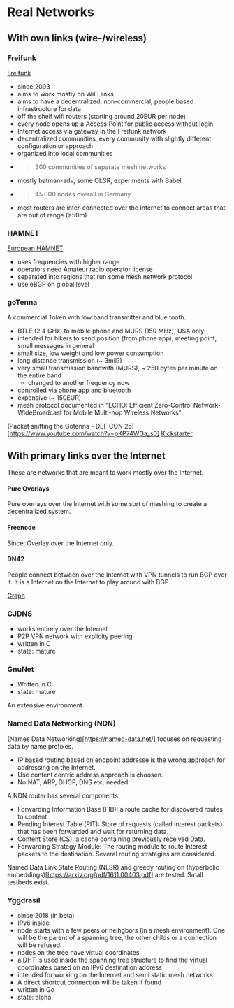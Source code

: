 
# Real Networks

## With own links (wire-/wireless)

### Freifunk

[Freifunk](freifunk.net)

* since 2003
* aims to work mostly on WiFi links
* aims to have a decentralized, non-commercial, people based infrastructure for data
* off the shelf wifi routers (starting around 20EUR per node)
* every node opens up a Access Point for public access without login
* Internet access via gateway in the Freifunk network
* decentralized communities, every community with slightly different configuration or approach  
* organized into local communities
* >300 communities of separate mesh networks
* mostly batman-adv, some OLSR, experiments with Babel
* >45.000 nodes overall in Germany
* most routers are inter-connected over the Internet to connect areas that are out of range (>50m)

### HAMNET

[European HAMNET](https://www.youtube.com/watch?v=3A6DDrJRcws)

* uses frequencies with higher range
* operators need Amateur radio operator license
* separated into regions that run some mesh network protocol
 * use eBGP on global level


### goTenna

A commercial Token with low band transmitter and blue tooth.

* BTLE (2.4 GHz) to mobile phone and MURS (150 MHz), USA only
* intended for hikers to send position (from phone app), meeting point, small messages in general
* small size, low weight and low power consumption
* long distance transmission (~ 3mil?)
* very small transmission bandwith (MURS), ~ 250 bytes per minute on the entire band
  * changed to another frequency now
* controlled via phone app and bluetooth
* expensive (~ 150EUR)
* mesh protocol documented in "ECHO: Efficient Zero-Control Network-WideBroadcast for Mobile Multi-hop Wireless Networks"

(Packet sniffing the Gotenna - DEF CON 25)[https://www.youtube.com/watch?v=pKP74WGa_s0]
[Kickstarter](https://www.kickstarter.com/projects/gotenna/gotenna-mesh-off-grid-people-powered-connectivity)

## With primary links over the Internet

These are networks that are meant to work mostly over the Internet.

#### Pure Overlays

Pure overlays over the Internet with some sort of meshing to create a decentralized system.

#### Freenode

Since: 
Overlay over the Internet only.

#### DN42

People connect between over the Internet with VPN tunnels to run BGP over it.
It is a Internet on the Internet to play around with BGP.

[Graph](https://nixnodes.net/dn42/graph/)

### CJDNS

* works entirely over the Internet
* P2P VPN network with explicity peering
* written in C
* state: mature

### GnuNet

* Written in C
* state: mature

An extensive environment.

### Named Data Networking (NDN)

(Names Data Networking)[https://named-data.net/] focuses on requesting data by name prefixes.
- IP based routing based on endpoint addresse is the wrong approach for addressing on the Internet.
- Use content centric address approach is choosen.
- No NAT, ARP, DHCP, DNS etc. needed

A NDN router has several components:
- Forwarding  Information Base (FIB): a route cache for discovered routes to content
- Pending Interest Table (PIT): Store of requests (called Interest packets) that has been forwarded and wait for returning data.
- Content Store (CS): a cache containing  previously received Data.
- Forwarding Strategy Module: The routing module to route Interest packets to the destination. Several routing strategies are considered. 

Named Data Link State Routing (NLSR) and greedy routing on (hyperbolic embeddings)[https://arxiv.org/pdf/1611.00403.pdf] are tested. Small testbeds exist.

### Yggdrasil

* since 2018 (in beta)
* IPv6 inside
* node starts with a few peers or neihgbors (in a mesh environment). One will be the parent of a spanning tree, the other childs or a connection will be refused.
* nodes on the tree have virtual coordinates
* a DHT is used inside the spanning tree structure to find the virtual coordinates based on an IPv6 destination address
* intended for working on the Internet and semi static mesh networks
* A direct shortcut connection will be taken if found
* written in Go
* state: alpha
